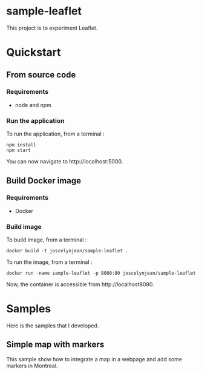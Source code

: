 # sample-leaflet

This project is to experiment Leaflet.

# Quickstart

## From source code

### Requirements

- node and npm

### Run the application

To run the application, from a terminal :

    npm install
    npm start

You can now navigate to http://localhost:5000.

## Build Docker image

### Requirements

- Docker

### Build image

To build image, from a terminal :

    docker build -t joscelynjean/sample-leaflet .

To run the image, from a terminal :

    docker run -name sample-leaflet -p 8080:80 joscelynjean/sample-leaflet

Now, the container is accessible from http://localhost8080.

# Samples

Here is the samples that I developed.

## Simple map with markers

This sample show how to integrate a map in a webpage and add some markers in Montreal.


